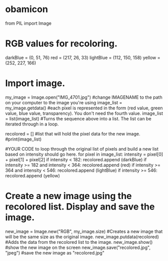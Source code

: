 # obamicon
from PIL import Image

# RGB values for recoloring.
darkBlue = (0, 51, 76)
red = (217, 26, 33)
lightBlue = (112, 150, 158)
yellow = (252, 227, 166)

# Import image.
my_image = Image.open("IMG_4701.jpg") #change IMAGENAME to the path on your computer to the image you're using
image_list = my_image.getdata() #each pixel is represented in the form (red value, green value, blue value, transparency). You don't need the fourth value.
image_list = list(image_list) #Turns the sequence above into a list. The list can be iterated through in a loop.

recolored = [] #list that will hold the pixel data for the new image.
#print(image_list)

#YOUR CODE to loop through the original list of pixels and build a new list based on intensity should go here.
for pixel in image_list:
    intensity = pixel[0] + pixel[1] + pixel[2]
    if intensity < 182:
        recolored.append (darkBlue)
    if intensity >= 182 and intensity < 364:
        recolored.append (red)
    if intensity >= 364 and intensity < 546:
        recolored.append (lightBlue)
    if intensity >= 546:
        recolored.append (yellow)

# Create a new image using the recolored list. Display and save the image.
new_image = Image.new("RGB", my_image.size) #Creates a new image that will be the same size as the original image.
new_image.putdata(recolored) #Adds the data from the recolored list to the image.
new_image.show() #show the new image on the screen
new_image.save("recolored.jpg", "jpeg") #save the new image as "recolored.jpg"
